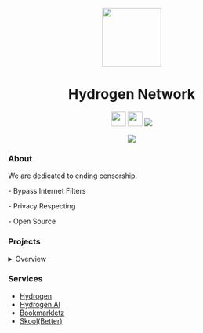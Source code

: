 <p align="center">
<kbd>
<img width="120px" src="https://avatars.githubusercontent.com/u/138321129?v=4">
</kbd>
</p>

<h1 align="center">Hydrogen Network</h1>

<p align="center">
<a href="https://discord.gg/QGwumCE4"><img height="30px" src="https://img.shields.io/badge/Discord-7289DA?style=for-the-badge&logo=discord&logoColor=white"><img></a>
<a href="https://github.com/Hydrogen-Network"><img height="30px" src="https://img.shields.io/badge/Github-0E0301?style=for-the-badge&logo=github&logoColor=white"><img></a>
<a href="https://hydrogen-network.gitbook.io/"><img src="https://img.shields.io/badge/Docs-2e8555?style=for-the-badge&logo=gitbook&logoColor=white"></a>
  <p align="center">
<a href="https://hydrogen-network.gitbook.io/"><img src="https://img.shields.io/website?down_messagehttps://hydrogen-network.gitbook.io/%20is%20down%20&style=for-the-badge&up_messagehttps://hydrogen-network.gitbook.io/%20is%20up%20&url=https%3A%2F%2Fhydrogen-network.gitbook.io"></img></a>
  </p>
</p>

### About
  We are dedicated to ending censorship.

<p>
- Bypass Internet Filters
  <p>
- Privacy Respecting
  </p>
  <p>
- Open Source
    </p>
</p>

### Projects
<details>
<summary>Overview</summary>

#### Active
- [Hydrogen](https://github.com/Hydrogen-Network/Hydrogen)
- [Hydrigen Proxy](https://github.com/Hydrogen-Network/Hydrogen-Proxy)
- [Hydrogen AI](https://github.com/Hydrogen-Network/Hydrogen-AI)
- [Bookmarkletz](https://github.com/Hydrogen-Network/Bookmarkletz)
- [Skool Better](https://github.com/Hydrogen-Network/hydrogen-network.github.io)

#### Affiliated
- [Exploits and Hacks](https://github.com/neealdon3/Exploits-and-Hacks)
- [OG proxy(a template for proxys using dynamic)](https://github.com/neealdon3/og-proxy/tree/master)

#### Old
- Hydrogen Node
- Node Unblocker

</details>

### Services
- [Hydrogen](https://brrrrrr.pages.dev/)
- [Hydrogen AI](https://hydrogen-network.github.io/Hydrogen-AI/)
- [Bookmarkletz](https://hydrogen-network.github.io/Bookmarkletz/)
- [Skool(Better)](https://hydrogen-network.github.io)
